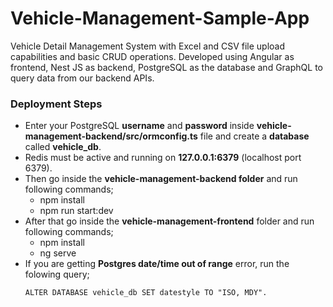 # Vehicle-Management-Sample-App
Vehicle Detail Management System with Excel and CSV file upload capabilities and basic CRUD operations. Developed using Angular as frontend, Nest JS as backend, PostgreSQL as the database and GraphQL to query data from our backend APIs.

### Deployment Steps
* Enter your PostgreSQL **username** and **password** inside **vehicle-management-backend/src/ormconfig.ts** file and create a **database** called **vehicle_db**.
* Redis must be active and running on **127.0.0.1:6379** (localhost port 6379).
* Then go inside the **vehicle-management-backend folder** and run following commands;
    * npm install
    * npm run start:dev
* After that go inside the **vehicle-management-frontend** folder and run following commands;
    * npm install
    * ng serve
* If you are getting **Postgres date/time out of range** error, run the folowing query;
    ```diff -
    ALTER DATABASE vehicle_db SET datestyle TO "ISO, MDY".
    ```
    
